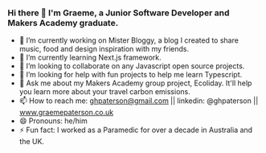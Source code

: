 ### Hi there 👋 I'm Graeme, a Junior Software Developer and Makers Academy graduate.


- 🔭 I’m currently working on Mister Bloggy, a blog I created to share music, food and design inspiration with my friends.
- 🌱 I’m currently learning Next.js framework.
- 👯 I’m looking to collaborate on any Javascript open source projects.
- 🤔 I’m looking for help with fun projects to help me learn Typescript.
- 💬 Ask me about my Makers Academy group project, Ecoliday. It'll help you learn more about your travel carbon emissions.
- 📫 How to reach me: ghpaterson@gmail.com || linkedin: @ghpaterson || www.graemepaterson.co.uk
- 😄 Pronouns: he/him
- ⚡ Fun fact: I worked as a Paramedic for over a decade in Australia and the UK.

